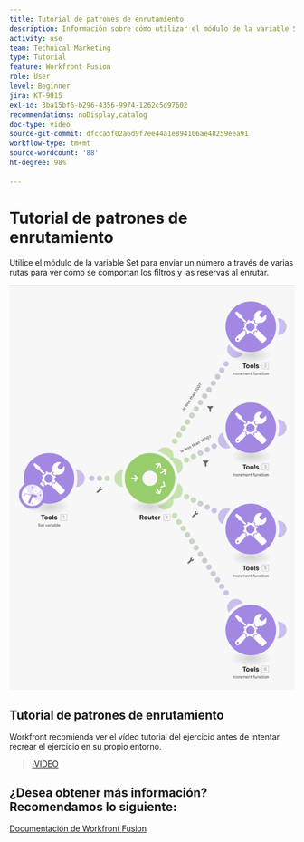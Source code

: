 ```yaml
---
title: Tutorial de patrones de enrutamiento
description: Información sobre cómo utilizar el módulo de la variable Set para enviar un número a través de varias rutas para ver cómo se comportan los filtros y las reservas en  [!DNL Adobe Workfront Fusion].
activity: use
team: Technical Marketing
type: Tutorial
feature: Workfront Fusion
role: User
level: Beginner
jira: KT-9015
exl-id: 3ba15bf6-b296-4356-9974-1262c5d97602
recommendations: noDisplay,catalog
doc-type: video
source-git-commit: dfcca5f02a6d9f7ee44a1e894106ae48259eea91
workflow-type: tm+mt
source-wordcount: '88'
ht-degree: 98%

---
```


# Tutorial de patrones de enrutamiento

Utilice el módulo de la variable Set para enviar un número a través de varias rutas para ver cómo se comportan los filtros y las reservas al enrutar.

![Una imagen del escenario de Fusion](assets/universal-connectors-and-routing-7.png)

## Tutorial de patrones de enrutamiento

Workfront recomienda ver el vídeo tutorial del ejercicio antes de intentar recrear el ejercicio en su propio entorno.

>[!VIDEO](https://video.tv.adobe.com/v/3417260/?quality=12&learn=on&enablevpops&captions=spa)


## ¿Desea obtener más información? Recomendamos lo siguiente:

[Documentación de Workfront Fusion](https://experienceleague.adobe.com/es/docs/workfront-fusion/using/get-started-with-fusion/understand-workfront-fusion/workfront-fusion-overview)
